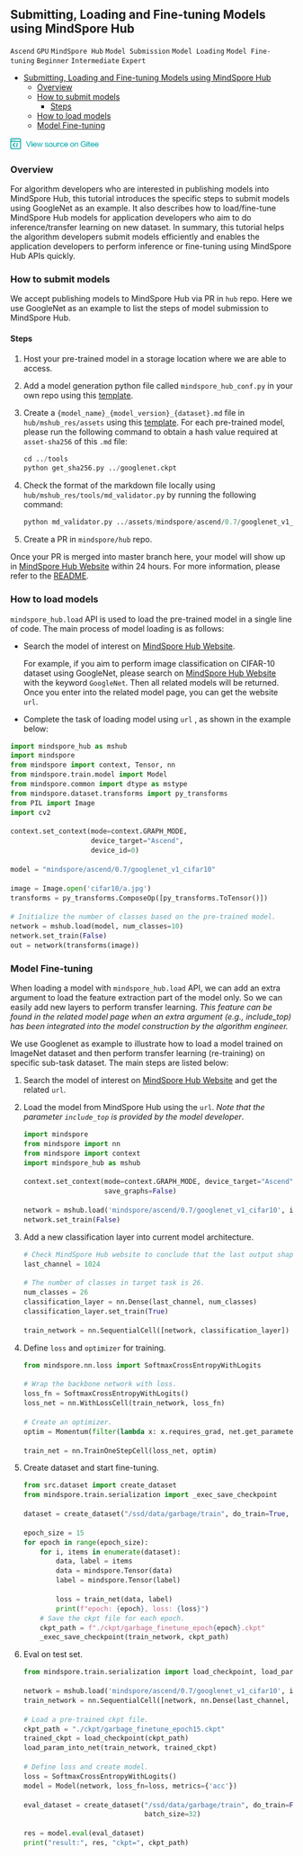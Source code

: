 ## Submitting, Loading and Fine-tuning Models using MindSpore Hub

`Ascend` `GPU` `MindSpore Hub` `Model Submission` `Model Loading` `Model Fine-tuning` `Beginner` `Intermediate` `Expert`

<!-- TOC -->

- [Submitting, Loading and Fine-tuning Models using MindSpore Hub](#submitting-loading-and-fine-tuning-models-using-mindspore-hub)
  - [Overview](#overview)
  - [How to submit models](#how-to-submit-models)
    - [Steps](#steps)
  - [How to load models](#how-to-load-models)
  - [Model Fine-tuning](#model-fine-tuning)

<!-- /TOC -->

<a href="https://gitee.com/mindspore/docs/blob/master/tutorials/source_en/advanced_use/hub_tutorial.md" target="_blank"><img src="../_static/logo_source.png"></a>

### Overview

For algorithm developers who are interested in publishing models into MindSpore Hub, this tutorial introduces the specific steps to submit models using GoogleNet as an example. It also describes how to load/fine-tune MindSpore Hub models for application developers who aim to do inference/transfer learning on new dataset.  In summary, this tutorial helps the algorithm developers submit models efficiently and enables the application developers to perform inference or fine-tuning using MindSpore Hub APIs quickly. 

### How to submit models

We accept publishing models to MindSpore Hub via PR in `hub` repo. Here we use GoogleNet as an example to list the steps of model submission to MindSpore Hub. 

#### Steps

1. Host your pre-trained model in a storage location where we are able to access. 

2. Add a model generation python file called `mindspore_hub_conf.py` in your own repo using this [template](https://gitee.com/mindspore/mindspore/blob/master/model_zoo/official/cv/googlenet/mindspore_hub_conf.py). 

3. Create a `{model_name}_{model_version}_{dataset}.md` file in `hub/mshub_res/assets` using this [template](https://gitee.com/mindspore/hub/blob/master/mshub_res/assets/mindspore/gpu/0.6/alexnet_v1_cifar10.md). For each pre-trained model, please run the following command to obtain a hash value required at `asset-sha256` of this `.md` file:

   ```python
   cd ../tools
   python get_sha256.py ../googlenet.ckpt
   ```

4. Check the format of the markdown file locally using `hub/mshub_res/tools/md_validator.py` by running the following command:

   ```python
   python md_validator.py ../assets/mindspore/ascend/0.7/googlenet_v1_cifar10.md
   ```

5. Create a PR in `mindspore/hub` repo.

Once your PR is merged into master branch here, your model will show up in [MindSpore Hub Website](https://hub.mindspore.com/mindspore) within 24 hours. For more information, please refer to the [README](https://gitee.com/mindspore/hub/blob/master/mshub_res/README.md). 

### How to load models

`mindspore_hub.load` API is used to load the pre-trained model in a single line of code. The main process of model loading is as follows:

- Search the model of interest on [MindSpore Hub Website](https://hub.mindspore.com/mindspore).

  For example, if you aim to perform image classification on CIFAR-10 dataset using GoogleNet, please search on [MindSpore Hub Website](https://hub.mindspore.com/mindspore) with the keyword `GoogleNet`. Then all related models will be returned.  Once you enter into the related model page, you can get the website `url`.

- Complete the task of loading model using `url` , as shown in the example below:

```python
import mindspore_hub as mshub
import mindspore
from mindspore import context, Tensor, nn
from mindspore.train.model import Model
from mindspore.common import dtype as mstype
from mindspore.dataset.transforms import py_transforms
from PIL import Image
import cv2

context.set_context(mode=context.GRAPH_MODE,
                    device_target="Ascend",
                    device_id=0)

model = "mindspore/ascend/0.7/googlenet_v1_cifar10"

image = Image.open('cifar10/a.jpg')
transforms = py_transforms.ComposeOp([py_transforms.ToTensor()])

# Initialize the number of classes based on the pre-trained model.
network = mshub.load(model, num_classes=10)
network.set_train(False)
out = network(transforms(image))
```

### Model Fine-tuning

When loading a model with `mindspore_hub.load` API, we can add an extra argument to load the feature extraction part of the model only. So we can easily add new layers to perform transfer learning. *This feature can be found in the related model page when an extra argument (e.g., include_top) has been integrated into the model construction by the algorithm engineer.* 

We use Googlenet as example to illustrate how to load a model trained on ImageNet dataset and then perform transfer learning (re-training) on specific sub-task dataset. The main steps are listed below: 

1. Search the model of interest on [MindSpore Hub Website](https://hub.mindspore.com/mindspore) and get the related `url`. 

2. Load the model from MindSpore Hub using the `url`. *Note that the parameter `include_top` is provided by the model developer*.

   ```python
   import mindspore
   from mindspore import nn
   from mindspore import context
   import mindspore_hub as mshub
   
   context.set_context(mode=context.GRAPH_MODE, device_target="Ascend",
                       save_graphs=False)
   
   network = mshub.load('mindspore/ascend/0.7/googlenet_v1_cifar10', include_top=False)
   network.set_train(False)
   ```

3. Add a new classification layer into current model architecture.

   ```python
   # Check MindSpore Hub website to conclude that the last output shape is 1024.
   last_channel = 1024
   
   # The number of classes in target task is 26.
   num_classes = 26
   classification_layer = nn.Dense(last_channel, num_classes)
   classification_layer.set_train(True)
   
   train_network = nn.SequentialCell([network, classification_layer])
   ```

4. Define `loss` and `optimizer` for training.

   ```python
   from mindspore.nn.loss import SoftmaxCrossEntropyWithLogits
   
   # Wrap the backbone network with loss.
   loss_fn = SoftmaxCrossEntropyWithLogits()
   loss_net = nn.WithLossCell(train_network, loss_fn)
   
   # Create an optimizer.
   optim = Momentum(filter(lambda x: x.requires_grad, net.get_parameters()), 							Tensor(lr), config.momentum, config.weight_decay)
   
   train_net = nn.TrainOneStepCell(loss_net, optim)
   ```

5. Create dataset and start fine-tuning.

   ```python
   from src.dataset import create_dataset
   from mindspore.train.serialization import _exec_save_checkpoint
   
   dataset = create_dataset("/ssd/data/garbage/train", do_train=True, batch_size=32)
   
   epoch_size = 15
   for epoch in range(epoch_size):
       for i, items in enumerate(dataset):
           data, label = items
           data = mindspore.Tensor(data)
           label = mindspore.Tensor(label)
           
           loss = train_net(data, label)
           print(f"epoch: {epoch}, loss: {loss}")
       # Save the ckpt file for each epoch.
       ckpt_path = f"./ckpt/garbage_finetune_epoch{epoch}.ckpt"
       _exec_save_checkpoint(train_network, ckpt_path)
   ```

6. Eval on test set.

   ```python
   from mindspore.train.serialization import load_checkpoint, load_param_into_net
   
   network = mshub.load('mindspore/ascend/0.7/googlenet_v1_cifar10', include_top=False)
   train_network = nn.SequentialCell([network, nn.Dense(last_channel, num_classes)])
   
   # Load a pre-trained ckpt file.
   ckpt_path = "./ckpt/garbage_finetune_epoch15.ckpt"
   trained_ckpt = load_checkpoint(ckpt_path)
   load_param_into_net(train_network, trained_ckpt)
   
   # Define loss and create model.
   loss = SoftmaxCrossEntropyWithLogits()
   model = Model(network, loss_fn=loss, metrics={'acc'})
   
   eval_dataset = create_dataset("/ssd/data/garbage/train", do_train=False, 
                                 batch_size=32)
   
   res = model.eval(eval_dataset)
   print("result:", res, "ckpt=", ckpt_path)
   ```

